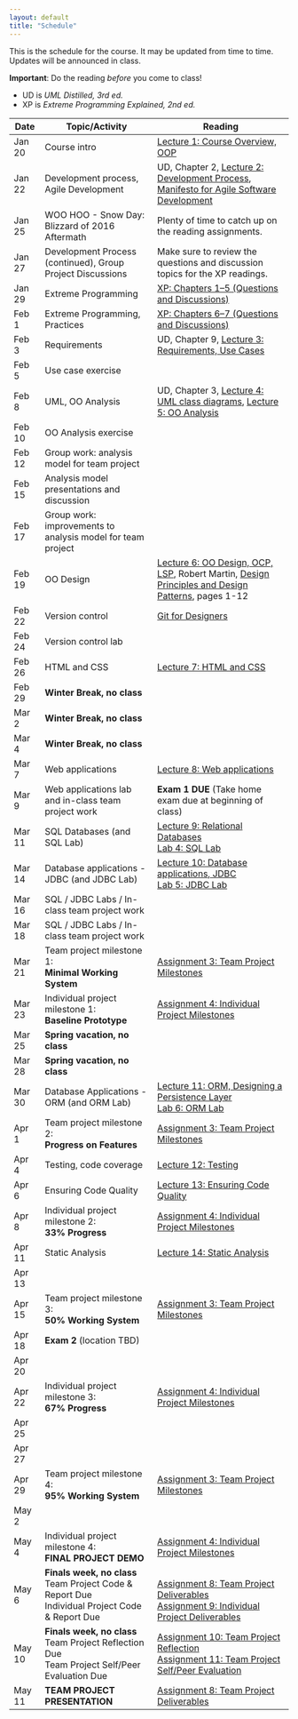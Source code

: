 ```yaml
---
layout: default
title: "Schedule"
---
```


This is the schedule for the course.  It may be updated from time to time.  Updates will be announced in class.

**Important**: Do the reading *before* you come to class!

* UD is *UML Distilled, 3rd ed.*
* XP is *Extreme Programming Explained, 2nd ed.*

Date | Topic/Activity | Reading
---- | -------------- | -------
Jan 20 | Course intro | [Lecture 1: Course Overview, OOP](lectures/lecture01.html)
Jan 22 | Development process, Agile Development | UD, Chapter 2, [Lecture 2: Development Process](lectures/lecture02.html), [Manifesto for Agile Software Development](http://www.agilemanifesto.org/)
Jan 25 | WOO HOO - Snow Day: Blizzard of 2016 Aftermath | Plenty of time to catch up on the reading assignments.
Jan 27 | Development Process (continued), Group Project Discussions | Make sure to review the questions and discussion topics for the XP readings.
Jan 29 | Extreme Programming | [XP: Chapters 1&ndash;5 (Questions and Discussions)](lectures/XPdiscussion1_5.html)
Feb 1 | Extreme Programming, Practices | [XP: Chapters 6&ndash;7 (Questions and Discussions)](lectures/XPdiscussion6_7.html)
Feb 3 | Requirements | UD, Chapter 9, [Lecture 3: Requirements, Use Cases](lectures/lecture03.html)
Feb 5 | Use case exercise |
Feb 8 | UML, OO Analysis | UD, Chapter 3, [Lecture 4: UML class diagrams](lectures/lecture04.html), [Lecture 5: OO Analysis](lectures/lecture05.html)
Feb 10 | OO Analysis exercise | 
Feb 12 | Group work: analysis model for team project
Feb 15 | Analysis model presentations and discussion
Feb 17 | Group work: improvements to analysis model for team project
Feb 19 | OO Design | [Lecture 6: OO Design, OCP, LSP](lectures/lecture06.html), Robert Martin, [Design Principles and Design Patterns](lectures/lecture06/Principles_and_Patterns.pdf), pages 1-12
Feb 22 | Version control | [Git for Designers](https://web.archive.org/web/20150301060509/http://hoth.entp.com/output/git_for_designers.html)
Feb 24 | Version control lab |
Feb 26 | HTML and CSS | [Lecture 7: HTML and CSS](lectures/lecture07.html)
Feb 29 | **Winter Break, no class**
Mar 2 | **Winter Break, no class**
Mar 4 | **Winter Break, no class**
Mar 7 | Web applications | [Lecture 8: Web applications](lectures/lecture08.html)
Mar 9 | Web applications lab and in-class team project work | **Exam 1 DUE** (Take home exam due at beginning of class)
Mar 11 | SQL Databases (and SQL Lab) | [Lecture 9: Relational Databases](lectures/lecture09.html)<br> [Lab 4: SQL Lab](./labs/lab04.html)
Mar 14 | Database applications - JDBC (and JDBC Lab) | [Lecture 10: Database applications, JDBC](lectures/lecture10.html)<br> [Lab 5: JDBC Lab](./labs/lab05.html) 
Mar 16 | SQL / JDBC Labs / In-class team project work
Mar 18 | SQL / JDBC Labs / In-class team project work
Mar 21 | Team project milestone 1:<br> **Minimal Working System** | [Assignment 3: Team Project Milestones](assign/assign03.html)
Mar 23 | Individual project milestone 1:<br> **Baseline Prototype** | [Assignment 4: Individual Project Milestones](assign/assign04.html)
Mar 25 | **Spring vacation, no class**
Mar 28 | **Spring vacation, no class**
Mar 30 | Database Applications - ORM (and ORM Lab) | [Lecture 11: ORM, Designing a Persistence Layer](lectures/lecture11.html)<br> [Lab 6: ORM Lab](./labs/lab06.html)
Apr 1 | Team project milestone 2:<br> **Progress on Features** | [Assignment 3: Team Project Milestones](assign/assign03.html)
Apr 4 | Testing, code coverage | [Lecture 12: Testing](lectures/lecture12.html)
Apr 6 | Ensuring Code Quality | [Lecture 13: Ensuring Code Quality](lectures/lecture13.html)
Apr 8 | Individual project milestone 2:<br> **33% Progress** | [Assignment 4: Individual Project Milestones](assign/assign04.html)
Apr 11 | Static Analysis | [Lecture 14: Static Analysis](lectures/lecture14.html)
Apr 13 |
Apr 15 | Team project milestone 3:<br> **50% Working System** | [Assignment 3: Team Project Milestones](assign/assign03.html)
Apr 18 |**Exam 2** (location TBD)
Apr 20 |
Apr 22 | Individual project milestone 3:<br> **67% Progress** | [Assignment 4: Individual Project Milestones](assign/assign04.html)
Apr 25 |
Apr 27 |
Apr 29 | Team project milestone 4:<br> **95% Working System** | [Assignment 3: Team Project Milestones](assign/assign03.html)
May 2 |
May 4 | Individual project milestone 4:<br> **FINAL PROJECT DEMO** | [Assignment 4: Individual Project Milestones](assign/assign04.html)
May 6 | **Finals week, no class**<br>Team Project Code & Report Due<br>Individual Project Code & Report Due | <br> [Assignment 8: Team Project Deliverables](assign/assign08.html)<br> [Assignment 9: Individual Project Deliverables](assign/assign09.html)
May 10 | **Finals week, no class**<br>Team Project Reflection Due<br>Team Project Self/Peer Evaluation Due | [Assignment 10: Team Project Reflection](assign/assign10.html)<br> [Assignment 11: Team Project Self/Peer Evaluation](assign/assign11.html)
May 11 | **TEAM PROJECT PRESENTATION** | [Assignment 8: Team Project Deliverables](assign/assign08.html)